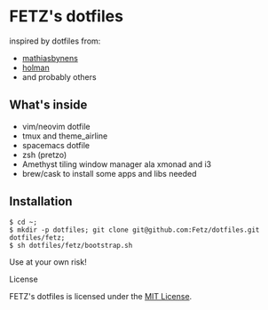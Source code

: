 # FETZ's dotfiles
inspired by dotfiles from:
- [mathiasbynens](https://github.com/mathiasbynens/dotfiles)
- [holman](https://github.com/holman/dotfiles)
- and probably others

## What's inside
- vim/neovim dotfile
- tmux and theme_airline
- spacemacs dotfile
- zsh (pretzo)
- Amethyst tiling window manager ala xmonad and i3
- brew/cask to install some apps and libs needed

## Installation

```shell
$ cd ~;
$ mkdir -p dotfiles; git clone git@github.com:Fetz/dotfiles.git dotfiles/fetz;
$ sh dotfiles/fetz/bootstrap.sh
```

Use at your own risk!

License

FETZ's dotfiles is licensed under the [MIT License](LICENSE).
